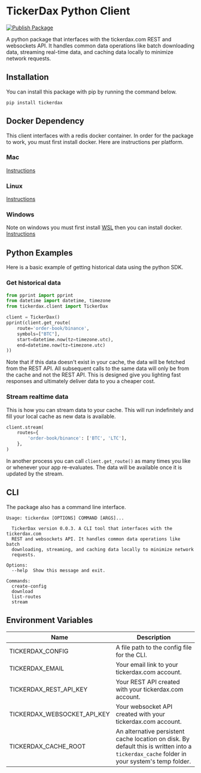 # TickerDax Python Client

[![Publish Package](https://github.com/TickerDax/tickerdax-python-client/actions/workflows/publish-package.yaml/badge.svg)](https://github.com/TickerDax/tickerdax-python-client/actions/workflows/publish-package.yaml)

A python package that interfaces with the tickerdax.com REST and websockets API. It handles common data operations
like batch downloading data, streaming real-time data, and caching data locally to minimize network requests.

## Installation
You can install this package with pip by running the command below.
```shell
pip install tickerdax
```

## Docker Dependency
This client interfaces with a redis docker container. In order for the package to work, you must first install
docker. Here are instructions per platform.
### Mac
[Instructions](https://docs.docker.com/desktop/install/mac-install/)
### Linux
[Instructions](https://docs.docker.com/desktop/install/linux-install/)
### Windows
Note on windows you must first install [WSL](https://docs.microsoft.com/en-us/windows/wsl/install) then you can install docker.
[Instructions](https://docs.docker.com/desktop/install/windows-install/)

## Python Examples
Here is a basic example of getting historical data using the python SDK.
### Get historical data
```python
from pprint import pprint
from datetime import datetime, timezone
from tickerdax.client import TickerDax

client = TickerDax()
pprint(client.get_route(
    route='order-book/binance',
    symbols=["BTC"],
    start=datetime.now(tz=timezone.utc),
    end=datetime.now(tz=timezone.utc)
))
```
Note that if this data doesn't exist in your cache, the data will be fetched from the REST API. All 
subsequent calls to the same data will only be from the cache and not the REST API.
This is designed give you lighting fast responses and ultimately deliver data to you a cheaper cost.

### Stream realtime data
This is how you can stream data to your cache. This will run indefinitely and fill
your local cache as new data is available.
```python
client.stream(
    routes={
        'order-book/binance': ['BTC', 'LTC'],
    },
)
```
In another process you can call `client.get_route()` as many times you like or whenever your
app re-evaluates. The data will be available once it is updated by the stream.


## CLI
The package also has a command line interface.
```text
Usage: tickerdax [OPTIONS] COMMAND [ARGS]...                                
                                                                            
  TickerDax version 0.0.3. A CLI tool that interfaces with the tickerdax.com
  REST and websockets API. It handles common data operations like batch     
  downloading, streaming, and caching data locally to minimize network      
  requests.                                                                 
                                                                            
Options:                                                                    
  --help  Show this message and exit.

Commands:
  create-config
  download
  list-routes
  stream
```

## Environment Variables
| Name                        | Description                                                                                                                                |
|-----------------------------|--------------------------------------------------------------------------------------------------------------------------------------------|
| TICKERDAX_CONFIG            | A file path to the config file for the CLI.                                                                                                |
| TICKERDAX_EMAIL             | Your email link to your tickerdax.com account.                                                                                             |
| TICKERDAX_REST_API_KEY      | Your REST API created with your tickerdax.com account.                                                                                     |
| TICKERDAX_WEBSOCKET_API_KEY | Your websocket API created with your tickerdax.com account.                                                                                |
| TICKERDAX_CACHE_ROOT        | An alternative persistent cache location on disk. By default this is written into a `tickerdax_cache` folder in your system's temp folder. |